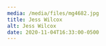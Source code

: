 ```yaml
---
media: /media/files/mg4682.jpg
title: Jess Wilcox
alt: Jess Wilcox
date: 2020-11-04T16:33:00-0500
---
```

